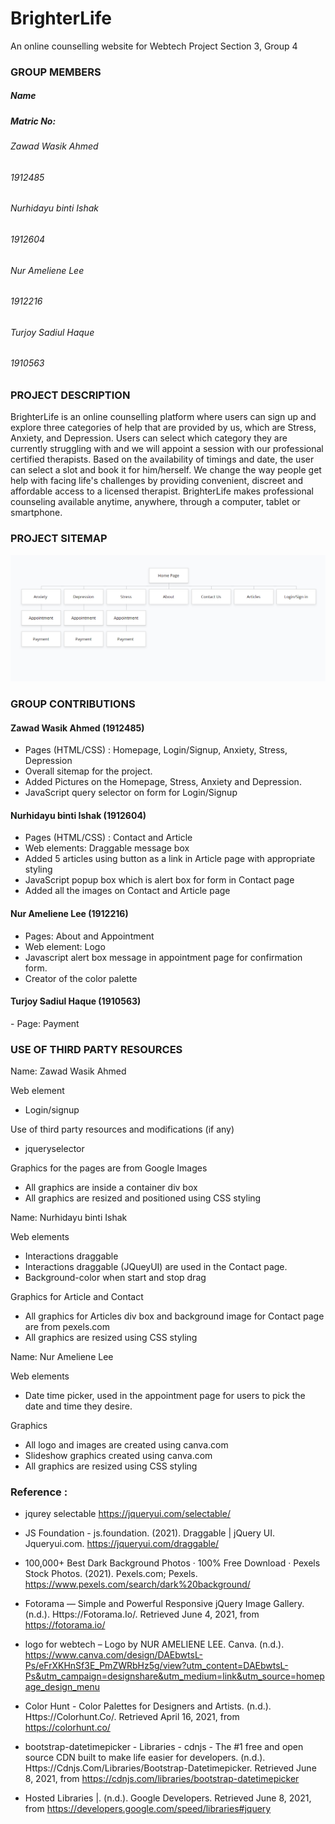 # BrighterLife
 An online counselling website for Webtech Project Section 3, Group 4

<h3>GROUP MEMBERS</h3> 
<h5>Name</h5>                                            <h5>Matric No:</h5>
<h6>Zawad Wasik Ahmed</h6>                                <h6> 1912485 </h6> 
<h6>Nurhidayu binti Ishak </h6>                           <h6> 1912604 </h6>
<h6>Nur Ameliene Lee </h6>                                <h6> 1912216 </h6>  
<h6>Turjoy Sadiul Haque </h6>                             <h6> 1910563 </h6> 

<h3> PROJECT DESCRIPTION </h3> 

BrighterLife is an online counselling platform where users can sign up and explore three categories of help that are provided by us, which are Stress, Anxiety, and Depression. Users can select which category they are currently struggling with and we will appoint a session with our professional certified therapists. Based on the availability of timings and date, the user can select a slot and book it for him/herself. We change the way people get help with facing life's challenges by providing convenient, discreet and affordable access to a licensed therapist. 
BrighterLife makes professional counseling available anytime, anywhere, through a computer, tablet or smartphone.



<h3> PROJECT SITEMAP </h3>

![sitemap](https://github.com/ZawadAhmed/BrighterLife/blob/main/Images/Sitemap.PNG)



<h3> GROUP CONTRIBUTIONS </h3>

<h4> Zawad Wasik Ahmed (1912485) </h4>

- Pages (HTML/CSS) : Homepage, Login/Signup, Anxiety, Stress, Depression 
- Overall sitemap for the project.
- Added Pictures on the Homepage, Stress, Anxiety and Depression. 
- JavaScript query selector on form for Login/Signup 

<h4> Nurhidayu binti Ishak (1912604) </h4>

- Pages (HTML/CSS) : Contact and Article
- Web elements: Draggable message box
- Added 5 articles using button as a link in Article page with appropriate styling
- JavaScript popup box which is alert box for form in Contact page
- Added all the images on Contact and Article page 

<h4> Nur Ameliene Lee (1912216) </h4>

- Pages: About and Appointment
- Web element: Logo 
- Javascript alert box message in appointment page for confirmation form.
- Creator of the color palette


<h4> Turjoy Sadiul Haque (1910563) </h4>
 - Page: Payment






<h3> USE OF THIRD PARTY RESOURCES </h3>

Name: Zawad Wasik Ahmed 

Web element 
- Login/signup 

Use of third party resources and modifications (if any)
  - jqueryselector 

Graphics for the pages are from Google Images

- All graphics are inside a container div box 
- All graphics are resized and positioned using CSS styling


Name: Nurhidayu binti Ishak

Web elements 
- Interactions draggable
- Interactions draggable (JQueyUI) are used in the Contact page.
- Background-color when start and stop drag

Graphics for Article and Contact
- All graphics for Articles div box and background image for Contact page are from pexels.com
- All graphics are resized using CSS styling

Name: Nur Ameliene Lee 

Web elements

- Date time picker, used in the appointment page for users to pick the date and time they desire.

Graphics 
- All logo and images  are created using canva.com 
- Slideshow graphics created using canva.com
- All graphics are resized using CSS styling


<h3> Reference : </h3>


- jqurey selectable https://jqueryui.com/selectable/

- JS Foundation - js.foundation. (2021). Draggable | jQuery UI. Jqueryui.com. https://jqueryui.com/draggable/ 

- 100,000+ Best Dark Background Photos · 100% Free Download · Pexels Stock Photos. (2021). Pexels.com; Pexels. https://www.pexels.com/search/dark%20background/ 

- Fotorama — Simple and Powerful Responsive jQuery Image Gallery. (n.d.). Https://Fotorama.Io/. Retrieved June 4, 2021, from https://fotorama.io/ 

- logo for webtech – Logo by NUR AMELIENE LEE. Canva. (n.d.). https://www.canva.com/design/DAEbwtsL-Ps/eFrXKHnSf3E_PmZWRbHz5g/view?utm_content=DAEbwtsL-Ps&utm_campaign=designshare&utm_medium=link&utm_source=homepage_design_menu 

- Color Hunt - Color Palettes for Designers and Artists. (n.d.). Https://Colorhunt.Co/. Retrieved April 16, 2021, from https://colorhunt.co/


- bootstrap-datetimepicker - Libraries - cdnjs - The #1 free and open source CDN built to make life easier for developers. (n.d.). Https://Cdnjs.Com/Libraries/Bootstrap-Datetimepicker. Retrieved June 8, 2021, from https://cdnjs.com/libraries/bootstrap-datetimepicker

- Hosted Libraries |. (n.d.). Google Developers. Retrieved June 8, 2021, from https://developers.google.com/speed/libraries#jquery





